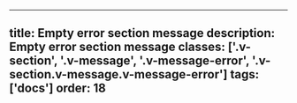 <!--
 *              © 2025 Visa
 *
 * Licensed under the Apache License, Version 2.0 (the "License");
 * you may not use this file except in compliance with the License.
 * You may obtain a copy of the License at
 *
 *         http://www.apache.org/licenses/LICENSE-2.0
 *
 * Unless required by applicable law or agreed to in writing, software
 * distributed under the License is distributed on an "AS IS" BASIS,
 * WITHOUT WARRANTIES OR CONDITIONS OF ANY KIND, either express or implied.
 * See the License for the specific language governing permissions and
 * limitations under the License.
 *
 -->
---
title: Empty error section message
description: Empty error section message 
classes: ['.v-section', '.v-message', '.v-message-error', '.v-section.v-message.v-message-error']
tags: ['docs']
order: 18
---

<div class="v-message v-message-error v-section">
</div>
